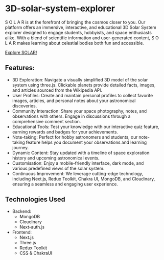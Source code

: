 # 3D-solar-system-explorer

S O L A R is at the forefront of bringing the cosmos closer to you. Our platform offers an immersive, interactive, and educational 3D Solar System explorer designed to engage students, hobbyists, and space enthusiasts alike. With a blend of scientific information and user-generated content, S O L A R makes learning about celestial bodies both fun and accessible.

[Explore SOLAR!](https://solar3d.vercel.app/)

## Features:

* 3D Exploration: 
    Navigate a visually simplified 3D model of the solar system using three.js. Clickable planets provide detailed facts, images, and articles sourced from the Wikipedia API.
* User Profiles: 
    Create and maintain personal profiles to collect favorite images, articles, and personal notes about your astronomical discoveries.
* Community Interaction: 
    Share your space photography, notes, and observations with others. Engage in discussions through a comprehensive comment section.
* Educational Tools: 
    Test your knowledge with our interactive quiz feature, earning rewards and badges for your achievements.
* Note-taking: 
    Perfect for hobby astronomers and students, our note-taking feature helps you document your observations and learning journey.
* Dynamic Content: 
    Stay updated with a timeline of space exploration history and upcoming astronomical events.
* Customisation: 
    Enjoy a mobile-friendly interface, dark mode, and various predefined views of the solar system.
* Continuous Improvement: 
    We leverage cutting-edge technology, including Next.js, Redux Toolkit, Chakra UI, MongoDB, and Cloudinary, ensuring a seamless and engaging user experience.

## Technologies Used

* Backend:
    * MongoDB
    * Cloudinary
    * Next-auth.js
* Frontend:
    * Next.js
    * Three.js
    * Redux Toolkit
    * CSS & ChakraUI
